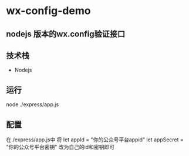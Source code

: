 # wx-config-demo

## nodejs 版本的wx.config验证接口

## 技术栈

* Nodejs

## 运行
node ./express/app.js

## 配置
在./express/app.js中 将
let appId =  "你的公众号平台appid"
let appSecret =  "你的公众号平台密钥"
改为自己的id和密钥即可






